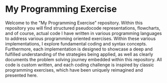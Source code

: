 # My Programming Exercise

Welcome to the "My Programming Exercise" repository.
Within this repository you will find structured pseudocode representations, flowcharts, and of course, actual code I have written in various programming languages to address various programming oriented exercises.
Within these various implementations, I explore fundamental coding and syntax concepts. 
Furthermore, each implementation is designed to showcase a deep and fulfilled understanding of the strategies being applied, as well as clearly documents the problem solving journey embedded within this repository. 
All code is custom written, and each coding challenge is inspired by classic programming exercises, which have been uniquely reimagined and presented here.
